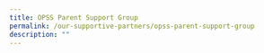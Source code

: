 ```yaml
---
title: OPSS Parent Support Group
permalink: /our-supportive-partners/opss-parent-support-group
description: ""
---
```

